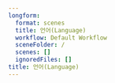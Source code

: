 ```yaml
---
longform:
  format: scenes
  title: 언어(Language)
  workflow: Default Workflow
  sceneFolder: /
  scenes: []
  ignoredFiles: []
title: 언어(Language)
---
```

